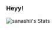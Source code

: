 ### Heyy!

<!--
**andybaulita/andybaulita** is a ✨ _special_ ✨ repository because its `README.md` (this file) appears on your GitHub profile.

Here are some ideas to get you started:

- 🔭 I’m currently working on ...
- 🌱 I’m currently learning ...
- 👯 I’m looking to collaborate on ...
- 🤔 I’m looking for help with ...
- 💬 Ask me about ...
- 📫 How to reach me: ...
- 😄 Pronouns: ...
- ⚡ Fun fact: ...
-->
![sanashii's Stats](https://github-readme-stats.vercel.app/api?username=sanashii&theme=blueberry&show_icons=true&hide_border=true&count_private=true)
